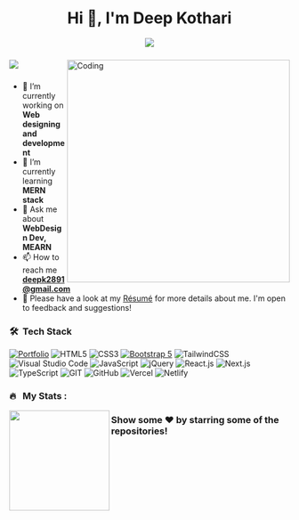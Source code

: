<h1 align="center">Hi 👋, I'm Deep Kothari</h1>
<p align="center" display="block"><img src="https://readme-typing-svg.herokuapp.com/?size=30&duration=5001&color=2d7e5e&vCenter=true&center=true&width=460&lines=full-stack+web+developer"</p> 
<h3 align="center"></h3>
    
<img src="https://user-images.githubusercontent.com/74038190/212748830-4c709398-a386-4761-84d7-9e10b98fbe6e.gif" align="right" alt="Coding" width="400">


<a href="https://github.com/deep2891/github-profile-views-counter">
    <img src="https://komarev.com/ghpvc/?username=deepk2891&style=for-the-badge">
</a>

<h3></h3>



- 🔭 I’m currently working on **Web designing and development**
- 🌱 I’m currently learning **MERN stack**
- 💬 Ask me about **WebDesign Dev, MEARN**
- 📫 How to reach me **deepk2891@gmail.com**
- 📄 Please have a look at my <a href="https://drive.google.com/drive/folders/1UQBoTL1ulxbpWB_Ck3JG8omtrLzScVmY">Résumé</a> for more details about me. I'm open to feedback and suggestions!


<!--
###  Connect with me
<p align="left">
<a href="https://twitter.com/" target="blank"><img align="center" src="https://raw.githubusercontent.com/rahuldkjain/github-profile-readme-generator/master/src/images/icons/Social/twitter.svg" alt="deepkothari" height="30" width="40" /></a>
<a href="https://linkedin.com/in/" target="blank"><img align="center" src="https://raw.githubusercontent.com/rahuldkjain/github-profile-readme-generator/master/src/images/icons/Social/linked-in-alt.svg" alt="deepkothari" height="30" width="40" /></a>
<a href="https://instagram.com/" target="blank"><img align="center" src="https://raw.githubusercontent.com/rahuldkjain/github-profile-readme-generator/master/src/images/icons/Social/instagram.svg" alt="deepkothari" height="30" width="40" /></a>
<a href="https://www.youtube.com/" target="blank"><img align="center" src="https://raw.githubusercontent.com/rahuldkjain/github-profile-readme-generator/master/src/images/icons/Social/youtube.svg" alt="deepkothari" height="30" width="40" /></a>
</p>
-->

### 🛠 &nbsp;Tech Stack


[![Portfolio](https://img.shields.io/badge/Portfolio-%23000000.svg?style=for-the-badge&logo=firefox&logoColor=#FF7139)](https://deepk2891.github.io/DeepKothari.me/)
![HTML5](https://img.shields.io/badge/html5-%23E34F26.svg?style=for-the-badge&logo=html5&logoColor=white)
![CSS3](https://img.shields.io/badge/css3-%231572B6.svg?style=for-the-badge&logo=css3&logoColor=white)
[![Bootstrap 5](https://img.shields.io/badge/Bootstrap_5-7952B3.svg?style=for-the-badge&logo=bootstrap&logoColor=white)](https://getbootstrap.com/docs/5.0/)
![TailwindCSS](https://img.shields.io/badge/tailwindcss-%2338B2AC.svg?style=for-the-badge&logo=tailwind-css&logoColor=white)
![Visual Studio Code](https://img.shields.io/badge/Visual%20Studio%20Code-0078d7.svg?style=for-the-badge&logo=visual-studio-code&logoColor=white)
![JavaScript](https://img.shields.io/badge/javascript-%23323330.svg?style=for-the-badge&logo=javascript&logoColor=%23F7DF1E)
![jQuery](https://img.shields.io/badge/jquery-%230769AD.svg?style=for-the-badge&logo=jquery&logoColor=white)
![React.js](https://img.shields.io/badge/React.js-61DAFB?style=for-the-badge&logo=react&logoColor=white)
![Next.js](https://img.shields.io/badge/next.js-%23000000.svg?style=for-the-badge&logo=next.js&logoColor=white)
![TypeScript](https://img.shields.io/badge/typescript-%23007ACC.svg?style=for-the-badge&logo=typescript&logoColor=white)
![GIT](https://img.shields.io/badge/Git-fc6d26?style=for-the-badge&logo=git&logoColor=white)
![GitHub](https://img.shields.io/badge/GitHub-%23121011.svg?style=for-the-badge&logo=github&logoColor=white)
![Vercel](https://img.shields.io/badge/vercel-%23000000.svg?style=for-the-badge&logo=vercel&logoColor=white)
![Netlify](https://img.shields.io/badge/netlify-%23000000.svg?style=for-the-badge&logo=netlify&logoColor=#00C7B7)




### 🔥 &nbsp; My Stats :

<a href="https://github.com/deepk2891">
  <img height=180em align="left" src="https://github-readme-stats.vercel.app/api/top-langs?username=deepk2891&layout=compact&langs_count=8&theme=tokyonight" />
</a> 
<!-- <a href="https://github.com/deepk2891">
  <img height=180em src="https://github-readme-streak-stats.herokuapp.com/?user=deepk2891&layout=compact&langs_count=8&theme=tokyonight" />
</a> -->


### Show some ❤️ by starring some of the repositories!





